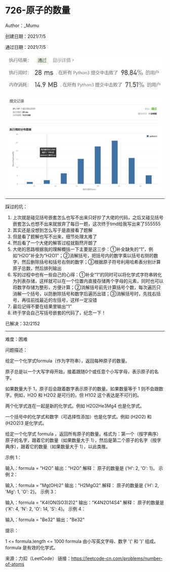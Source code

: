 # 726-原子的数量

Author：_Mumu

创建日期：2021/7/5

通过日期：2021/7/5

![](https://github.com/Mumulhy/LeetCode/blob/master/726-原子的数量/通过截图2.jpg)

![](https://github.com/Mumulhy/LeetCode/blob/master/726-原子的数量/通过截图1.jpg)

*****

踩过的坑：

1. 上次就是碰见括号嵌套怎么也写不出来只好抄了大佬的代码，之后又碰见括号嵌套怎么也想不出来就放弃了每日一题，这次终于tmd给我写出来了555555
2. 其实还是没想到怎么写于是直接看了题解
3. 但是看了题解也写不出来，细节处理太难了
4. 然后看了一个大佬的解答过程就豁然开朗了
5. 大佬的思路根据我的理解概括一下主要是这三步：①补全缺失的“1”，例如“H2O”补全为“H2O1”；②消解括号，把括号内的数字乘以括号右侧的数字，然后删除括号和括号右侧的数字；③根据原子符号利用哈希表分别计算原子总数，然后排列输出
6. 写的过程中也有一些自己的心得：①补全“1”的同时可以将化学式字符串转化为列表存储，这样就可以在一个位置内直接存储两个字母的元素，同时也可以将数字存储为整形，方便计算；②消解括号前先计算括号个数，每次遍历只消解一个括号，以防删除括号和数字后遍历出错；③消解括号时，先找右括号，再往前找最近的左括号，这样一定没错
7. 最后记得不要在结果里输出“1”
8. 终于学会自己写括号嵌套的代码了，纪念一下！

已解决：32/2152

*****

难度：困难

问题描述：

给定一个化学式formula（作为字符串），返回每种原子的数量。

原子总是以一个大写字母开始，接着跟随0个或任意个小写字母，表示原子的名字。

如果数量大于 1，原子后会跟着数字表示原子的数量。如果数量等于 1 则不会跟数字。例如，H2O 和 H2O2 是可行的，但 H1O2 这个表达是不可行的。

两个化学式连在一起是新的化学式。例如 H2O2He3Mg4 也是化学式。

一个括号中的化学式和数字（可选择性添加）也是化学式。例如 (H2O2) 和 (H2O2)3 是化学式。

给定一个化学式 formula ，返回所有原子的数量。格式为：第一个（按字典序）原子的名字，跟着它的数量（如果数量大于 1），然后是第二个原子的名字（按字典序），跟着它的数量（如果数量大于 1），以此类推。

 

示例 1：

输入：formula = "H2O"
输出："H2O"
解释：
原子的数量是 {'H': 2, 'O': 1}。
示例 2：

输入：formula = "Mg(OH)2"
输出："H2MgO2"
解释： 
原子的数量是 {'H': 2, 'Mg': 1, 'O': 2}。
示例 3：

输入：formula = "K4(ON(SO3)2)2"
输出："K4N2O14S4"
解释：
原子的数量是 {'K': 4, 'N': 2, 'O': 14, 'S': 4}。
示例 4：

输入：formula = "Be32"
输出："Be32"


提示：

1 <= formula.length <= 1000
formula 由小写英文字母、数字 '(' 和 ')' 组成。
formula 是有效的化学式。

来源：力扣（LeetCode）
链接：https://leetcode-cn.com/problems/number-of-atoms